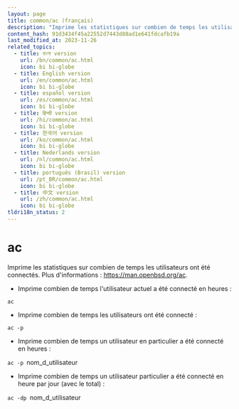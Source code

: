 ```yaml
---
layout: page
title: common/ac (français)
description: "Imprime les statistiques sur combien de temps les utilisateurs ont été connectés."
content_hash: 91d3434f45a22552d7443d88ad1e641fdcafb19a
last_modified_at: 2023-11-26
related_topics:
  - title: বাংলা version
    url: /bn/common/ac.html
    icon: bi bi-globe
  - title: English version
    url: /en/common/ac.html
    icon: bi bi-globe
  - title: español version
    url: /es/common/ac.html
    icon: bi bi-globe
  - title: हिन्दी version
    url: /hi/common/ac.html
    icon: bi bi-globe
  - title: 한국어 version
    url: /ko/common/ac.html
    icon: bi bi-globe
  - title: Nederlands version
    url: /nl/common/ac.html
    icon: bi bi-globe
  - title: português (Brasil) version
    url: /pt_BR/common/ac.html
    icon: bi bi-globe
  - title: 中文 version
    url: /zh/common/ac.html
    icon: bi bi-globe
tldri18n_status: 2
---
```

# ac

Imprime les statistiques sur combien de temps les utilisateurs ont été connectés.
Plus d'informations : <https://man.openbsd.org/ac>.

- Imprime combien de temps l'utilisateur actuel a été connecté en heures :

`ac`

- Imprime combien de temps les utilisateurs ont été connecté :

`ac -p`

- Imprime combien de temps un utilisateur en particulier a été connecté en heures :

`ac -p `<span class="tldr-var badge badge-pill bg-dark-lm bg-white-dm text-white-lm text-dark-dm font-weight-bold">nom_d_utilisateur</span>

- Imprime combien de temps un utilisateur particulier a été connecté en heure par jour (avec le total) :

`ac -dp `<span class="tldr-var badge badge-pill bg-dark-lm bg-white-dm text-white-lm text-dark-dm font-weight-bold">nom_d_utilisateur</span>
